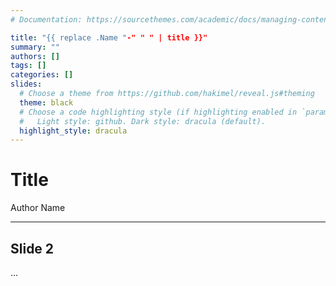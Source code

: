 ```yaml
---
# Documentation: https://sourcethemes.com/academic/docs/managing-content/

title: "{{ replace .Name "-" " " | title }}"
summary: ""
authors: []
tags: []
categories: []
slides:
  # Choose a theme from https://github.com/hakimel/reveal.js#theming
  theme: black
  # Choose a code highlighting style (if highlighting enabled in `params.toml`)
  #   Light style: github. Dark style: dracula (default).
  highlight_style: dracula
---
```


# Title

Author Name

---

## Slide 2

...
